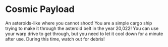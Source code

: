 # Cosmic Payload

An asteroids-like where you cannot shoot! You are a simple cargo ship trying to make it through the asteroid belt in the year 20,022! You can use your warp drive to get through, but you need to let it cool down for a minute after use. During this time, watch out for debris!